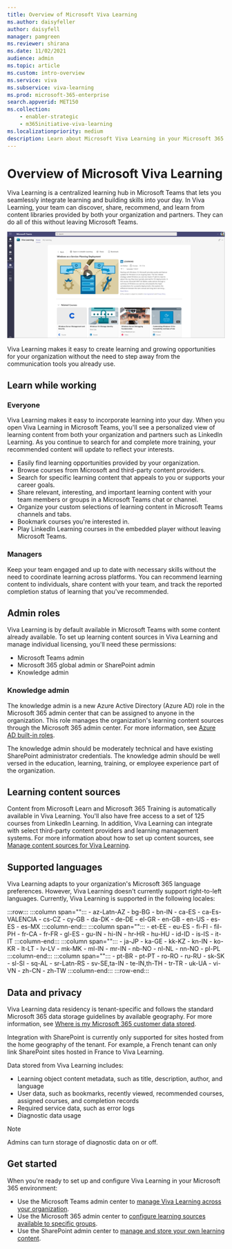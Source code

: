```yaml
---
title: Overview of Microsoft Viva Learning
ms.author: daisyfeller
author: daisyfell
manager: pamgreen
ms.reviewer: shirana
ms.date: 11/02/2021
audience: admin
ms.topic: article
ms.custom: intro-overview
ms.service: viva
ms.subservice: viva-learning
ms.prod: microsoft-365-enterprise
search.appverid: MET150
ms.collection: 
    - enabler-strategic
    - m365initiative-viva-learning
ms.localizationpriority: medium
description: Learn about Microsoft Viva Learning in your Microsoft 365 environment.
---
```


# Overview of Microsoft Viva Learning

Viva Learning is a centralized learning hub in Microsoft Teams that lets you seamlessly integrate learning and building skills into your day. In Viva Learning, your team can discover, share, recommend, and learn from content libraries provided by both your organization and partners. They can do all of this without leaving Microsoft Teams.

   ![Screenshot of the Viva Learning homepage in Teams.](../media/learning/overview-1.png)

Viva Learning makes it easy to create learning and growing opportunities for your organization without the need to step away from the communication tools you already use.

## Learn while working

### Everyone

Viva Learning makes it easy to incorporate learning into your day. When you open Viva Learning in Microsoft Teams, you'll see a personalized view of learning content from both your organization and partners such as LinkedIn Learning. As you continue to search for and complete more training, your recommended content will update to reflect your interests.

- Easily find learning opportunities provided by your organization.
- Browse courses from Microsoft and third-party content providers.
- Search for specific learning content that appeals to you or supports your career goals.
- Share relevant, interesting, and important learning content with your team members or groups in a Microsoft Teams chat or channel.
- Organize your custom selections of learning content in Microsoft Teams channels and tabs.
- Bookmark courses you're interested in.
- Play LinkedIn Learning courses in the embedded player without leaving Microsoft Teams.

### Managers

Keep your team engaged and up to date with necessary skills without the need to coordinate learning across platforms. You can recommend learning content to individuals, share content with your team, and track the reported completion status of learning that you've recommended.

## Admin roles

Viva Learning is by default available in Microsoft Teams with some content already available. To set up learning content sources in Viva Learning and manage individual licensing, you'll need these permissions:

- Microsoft Teams admin
- Microsoft 365 global admin or SharePoint admin
- Knowledge admin

### Knowledge admin

The knowledge admin is a new Azure Active Directory (Azure AD) role in the Microsoft 365 admin center that can be assigned to anyone in the organization. This role manages the organization's learning content sources through the Microsoft 365 admin center. For more information, see [Azure AD built-in roles](/azure/active-directory/roles/permissions-reference#knowledge-administrator).

The knowledge admin should be moderately technical and have existing SharePoint administrator credentials. The knowledge admin should be well versed in the education, learning, training, or employee experience part of the organization.

## Learning content sources

Content from Microsoft Learn and Microsoft 365 Training is automatically available in Viva Learning. You'll also have free access to a set of 125 courses from LinkedIn Learning. In addition, Viva Learning can integrate with select third-party content providers and learning management systems. For more information about how to set up content sources, see [Manage content sources for Viva Learning](content-sources-365-admin-center.md).

## Supported languages

Viva Learning adapts to your organization's Microsoft 365 language preferences. However, Viva Learning doesn't currently support right-to-left languages. Currently, Viva Learning is supported in the following locales:

:::row:::
   :::column span="":::
      - az-Latn-AZ
      - bg-BG
      - bn-IN
      - ca-ES
      - ca-Es-VALENCIA
      - cs-CZ
      - cy-GB
      - da-DK
      - de-DE
      - el-GR
      - en-GB
      - en-US
      - es-ES
      - es-MX
   :::column-end:::
   :::column span="":::
      - et-EE
      - eu-ES
      - fi-FI
      - fil-PH
      - fr-CA
      - fr-FR
      - gl-ES
      - gu-IN
      - hi-IN
      - hr-HR
      - hu-HU
      - id-ID
      - is-IS
      - it-IT
   :::column-end:::
   :::column span="":::
      - ja-JP
      - ka-GE
      - kk-KZ
      - kn-IN
      - ko-KR
      - lt-LT
      - lv-LV
      - mk-MK
      - ml-IN
      - mr-IN
      - nb-NO
      - nl-NL
      - nn-NO
      - pl-PL
   :::column-end:::
   :::column span="":::
      - pt-BR
      - pt-PT
      - ro-RO
      - ru-RU
      - sk-SK
      - sl-SI
      - sq-AL
      - sr-Latn-RS
      - sv-SE,ta-IN
      - te-IN,th-TH
      - tr-TR
      - uk-UA
      - vi-VN
      - zh-CN
      - zh-TW
   :::column-end:::
:::row-end:::

## Data and privacy

Viva Learning data residency is tenant-specific and follows the standard Microsoft 365 data storage guidelines by available geography. For more information, see [Where is my Microsoft 365 customer data stored](/microsoft-365/enterprise/o365-data-locations).

Integration with SharePoint is currently only supported for sites hosted from the home geography of the tenant. For example, a French tenant can only link SharePoint sites hosted in France to Viva Learning.

Data stored from Viva Learning includes:

- Learning object content metadata, such as title, description, author, and language
- User data, such as bookmarks, recently viewed, recommended courses, assigned courses, and completion records
- Required service data, such as error logs
- Diagnostic data usage

>[!NOTE]
>Admins can turn storage of diagnostic data on or off.

## Get started

When you're ready to set up and configure Viva Learning in your Microsoft 365 environment:

- Use the Microsoft Teams admin center to [manage Viva Learning across your organization](set-up-viva-learning.md).
- Use the Microsoft 365 admin center to [configure learning sources available to specific groups](content-sources-365-admin-center.md).
- Use the SharePoint admin center to [manage and store your own learning content](configure-sharepoint-content-source.md).
